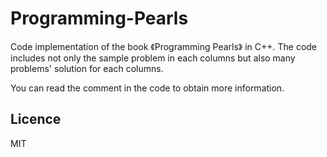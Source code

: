 # Programming-Pearls
Code implementation of the book 《Programming Pearls》 in C++.
The code includes not only the sample problem in each columns but also many problems' solution for each columns.

You can read the comment in the code to obtain more information.

## Licence
MIT

